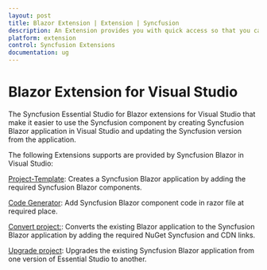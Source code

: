 ```yaml
---
layout: post
title: Blazor Extension | Extension | Syncfusion
description: An Extension provides you with quick access so that you can create or configure the Syncfusion Blazor projects along with Syncfusion components
platform: extension
control: Syncfusion Extensions
documentation: ug
---
```


# Blazor Extension for Visual Studio

The Syncfusion Essential Studio for Blazor extensions for Visual Studio that make it easier to use the Syncfusion component by creating Syncfusion Blazor application in Visual Studio and updating the Syncfusion version from the application.

The following Extensions supports are provided by Syncfusion Blazor in Visual Studio:

[Project-Template](https://help.syncfusion.com/extension/blazor-extension/visual-studio/template-studio):  Creates a Syncfusion Blazor application by adding the required Syncfusion Blazor components.

[Code Generator](https://help.syncfusion.com/extension/blazor-extension/visual-studio/code-generator):  Add Syncfusion Blazor component code in razor file at required place.

[Convert project:](https://help.syncfusion.com/extension/blazor-extension/visual-studio/convert-project):  Converts the existing Blazor application to the Syncfusion Blazor application by adding the required NuGet Syncfusion and CDN links.

[Upgrade project](https://help.syncfusion.com/extension/blazor-extension/visual-studio/upgrade-project):  Upgrades the existing Syncfusion Blazor application from one version of Essential Studio to another.